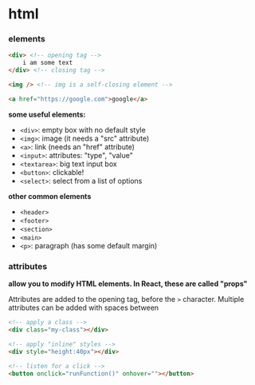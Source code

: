 # html

### elements

```html
<div> <!-- opening tag -->
    i am some text
</div> <!-- closing tag -->

<img /> <!-- img is a self-closing element -->

<a href="https://google.com">google</a>
```

**some useful elements:**

- `<div>`: empty box with no default style
- `<img>`: image (it needs a "src" attribute)
- `<a>`: link (needs an "href" attribute)
- `<input>`: attributes: "type", "value"
- `<textarea>`: big text input box
- `<button>`: clickable!
- `<select>`: select from a list of options

**other common elements**
- `<header>`
- `<footer>`
- `<section>`
- `<main>`
- `<p>`: paragraph (has some default margin)

### attributes

**allow you to modify HTML elements. In React, these are called "props"**

Attributes are added to the opening tag, before the `>` character. Multiple attributes can be added with spaces between

```html
<!-- apply a class -->
<div class="my-class"></div>

<!-- apply "inline" styles -->
<div style="height:40px"></div>

<!-- listen for a click -->
<button onclick="runFunction()" onhover=""></button>
```